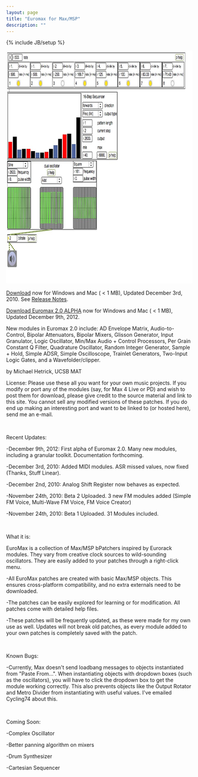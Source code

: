 ```yaml
---
layout: page
title: "Euromax for Max/MSP"
description: ""
---
```

{% include JB/setup %}

<p><img src="screenshot.jpg" width="900" height="628" alt="EuroMax" /></p>
<p><a href="Euromax.zip">Download</a> now for Windows and Mac ( &lt; 1 MB), Updated December 3rd, 2010. See <a href="Release Notes.txt">Release Notes</a>.</p>
<p><a href="EuroMax2Alpha.zip">Download Euromax 2.0 ALPHA</a> now for Windows and Mac ( &lt; 1 MB), Updated December 9th, 2012.</p>
<p>New modules in Euromax 2.0 include: AD Envelope Matrix, Audio-to-Control, Bipolar Attenuators, Bipolar Mixers, Glisson Generator, Input Granulator, Logic Oscillator, Min/Max Audio + Control Processors, Per Grain Constant Q Filter, Quadrature Oscillator, Random Integer Generator, Sample + Hold, Simple ADSR, Simple Oscilloscope, Trainlet Generators, Two-Input Logic Gates, and a Wavefolder/clipper.</p>
<p>by Michael Hetrick, UCSB MAT</p>
<p>License: Please use these all you want for your own music projects. If you modify or port any of the modules (say, for Max 4 Live or PD) and wish to post them for download, please give credit to the source material and link to this site. You cannot sell any modified versions of these patches. If you do end up making an interesting port and want to be linked to (or hosted here), send me an e-mail.</p>
<p>&nbsp;</p>
<p>Recent Updates:</p>
<p>-December 9th, 2012: First alpha of Euromax 2.0. Many new modules, including a granular toolkit. Documentation forthcoming.</p>
<p>-December 3rd, 2010: Added MIDI modules. ASR missed values, now fixed (Thanks, Stuff Linear).</p>
<p>-December 2nd, 2010: Analog Shift Register now behaves as expected.</p>
<p>-November 24th, 2010: Beta 2 Uploaded. 3 new FM modules added (Simple FM Voice, Multi-Wave FM Voice, FM Voice Creator)</p>
<p>-November	24th, 2010: Beta 1 Uploaded. 31 Modules included.</p>
<p>&nbsp;</p>
<p>What it is:</p>
<p>EuroMax is a collection of Max/MSP bPatchers inspired by Eurorack modules. They vary from creative clock sources to wild-sounding oscillators. They are easily added to your patches through a right-click menu.</p>
<p>-All EuroMax patches are created with basic Max/MSP objects. This ensures cross-platform compatibility, and no extra externals need to be downloaded.</p>
<p>-The patches can be easily explored for learning or for modification. All patches come with detailed help files.</p>
<p>-These patches will be frequently updated, as these were made for my own use as well. Updates will not break old patches, as every module added to your own patches is completely saved with the patch.</p>
<p>&nbsp;</p>

<p>Known Bugs:</p>
<p>-Currently, Max doesn't send loadbang messages to objects instantiated from &quot;Paste From...&quot;. When instantiating objects with dropdown boxes (such as the oscillators), you will have to click the dropdown box to get the module working correctly. This also prevents objects like the Output Rotator and Metro Divider from instantiating with useful values. I've emailed Cycling74 about this.</p>
<p>&nbsp;</p>
<p>Coming Soon:</p>
<p>-Complex Oscillator</p>
<p>-Better panning algorithm on mixers</p>
<p>-Drum Synthesizer</p>
<p>-Cartesian Sequencer</p>